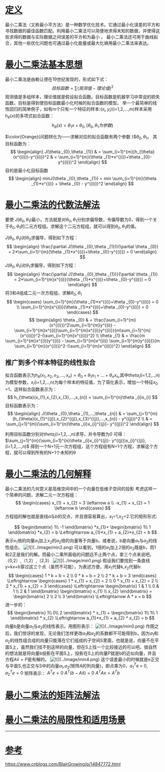 # [定义]()
最小二乘法（又称最小平方法）是一种数学优化技术。它通过最小化误差的平方和寻找数据的最佳函数匹配。利用最小二乘法可以简便地求得未知的数据，并使得这些求得的数据与实际数据之间误差的平方和为最小 。
最小二乘法还可用于曲线拟合，其他一些优化问题也可通过最小化能量或最大化熵用最小二乘法来表达。

# [最小二乘法基本思想]()
最小二乘法是由勒让德在19世纪发现的，形式如下式：
$$　　　　
目标函数 = \sum (观测值-理论值)^2 
$$
观测值是多组样本，理论值就是假设拟合函数。目标函数是机器学习中常说的损失函数，目标是得到使目标函数最小化时候的拟合函数的模型。
举一个最简单的线性回归的简单例子，如有m个只有一个特征的样本:$(x_{i},y_{i})$(i=1,2,...,m)样本采用$h_{\theta}(x)$的多项式拟合函数：
$$
h_{\theta}(x) = \theta _{1}x+ \theta _{0} , (\theta _{0},\theta _{1}为参数)
$$

$\color{Orange}{问题转化为——求解对应的拟合函数有两个参数 }$$\theta _{0},\theta _{1}$。
其目标函数为：
$$
\begin{align}
J(\theta _{0},\theta _{1}) & = \sum_{i=1}^{m}(h_{\theta}(x^{(i)})-y^{(i)})^2 & = \sum_{i=1}^{m}(\theta _{1}*x^{(i)}+\theta _{0}-y^{(i)})^2
\end{align}
$$
目的是最小化目标函数
$$
\begin{align}
minJ(\theta _{0},\theta _{1}) = min \sum_{i=1}^{m}(\theta _{1}*x^{(i)} + \theta _{0} - y^{(i)})^2
\end{align}
$$

# [最小二乘法的代数法解法]()
要使 $J(\theta _{0},\theta _{1})$最小，方法就是对$\theta _{0},\theta _{1}$分别求偏导数，令偏导数为0，得到一个关于$\theta _{0},\theta _{1}$的二元方程组。求解这个二元方程组，就可以得到$\theta _{0},\theta _{1}$的值。

$J(\theta _{0},\theta _{1})$对$\theta _{0}$求偏导，得到如下方程：
$$
\begin{align}
\frac{\partial J(\theta _{0},\theta _{1})}{\partial \theta _{0}} = 2*\sum_{i=1}^{m}(\theta _{1}*x^{(i)}+\theta _{0}-y^{(i)}) = 0
\end{align}
$$
$J(\theta _{0},\theta _{1})$对$\theta _{1}$求偏导，得到如下方程：
$$
\begin{align}
\frac{\partial J(\theta _{0},\theta _{1})}{\partial \theta _{1}} = 2*\sum_{i=1}^{m}x^{(i)}(\theta _{1}*x^{(i)}+\theta _{0}-y^{(i)}) = 0
\end{align}
$$
将3和4组成二元一次方程组，求解$\theta _{0},\theta _{1}$
$$
\begin{cases}
 \sum_{i=1}^{m}(\theta _{1}*x^{(i)}+\theta _{0}-y^{(i)}) = 0  \\
 \sum_{i=1}^{m}x^{(i)}(\theta _{1}*x^{(i)}+\theta _{0}-y^{(i)}) = 0
\end{cases}
$$
$$
\begin{align}
\theta _{0} & = \frac{\sum_{i=1}^{m}(x^{(i)})^2\sum_{i=1}^{m}y^{(i)} - \sum_{i=1}^{m}x^{(i)}\sum_{i=1}^{m}x^{(i)}y^{(i)}}{m\sum_{i=1}^{m}(x^{(i)})^2-(\sum_{i=1}^{m}x^{(i)})^2} \\
\theta _{1} & = \frac{m \sum_{i=1}^{m}x^{(i)}y^{(i)} - \sum_{i=1}^{m}x^{(i)} \sum_{i=1}^{m}y^{(i)}}{m \sum_{i=1}^{m}(x^{(i)})^2-(\sum_{i=1}^{m}x^{(i)})^2}
\end{align}
$$

## 推广到多个样本特征的线性拟合
拟合函数表示为$h_{\theta}(x_{1},x_{2},x_{3},...,x_{n}) = \theta _{0} + \theta _{1}x_{1} + ...+\theta _{n}x_{n}$,其中$theta_{i}$(i=1,2,..,n)为模型参数，$x_{i}$(i=1,2,..,n)为每个样本的特征值，为了简化表示，增加一个特征$x_{0}$ =1，这样拟合函数表示为：
$$
h_{\theta}(x_{1},x_{2},x_{3},...,x_{n}) = \sum_{i=1}^{n}\theta _{i}x_{i}
$$
目标函数表示为：
$$
\begin{align}
J(\theta _{0},\theta _{1},...,\theta _{n}) & = \sum_{j=1}^{m}(h_{\theta}(x_{1}^{(j)},x_{2}^{(j)},x_{3}^{(j)},...,x_{n}) - y^{(j)})^2 \\
 & = \sum_{j=1}^{m}(\sum_{i=1}^{n}\theta _{i}x_{i}^{(j)}- y^{(j)})^2
 \end{align}
$$

利用目标函数分别对$theta_{i}$(i=1,2,..,n)求导，并令导数为0
可得：$\sum_{j=1}^{m}(\sum_{i=1}^{n}\theta _{i}x_{i}^{(j)}- y^{(j)})x_{i}^{(j)},(i=1,2,...,n)$
得到一个N+1元一次方程组，这个方程组有N+1个方程，求解这个方程，就可以得到所有的N+1个未知的θ
 
# [最小二乘法的几何解释]()
最小二乘法的几何意义是高维空间中的一个向量在低维子空间的投影
考虑这样一个简单的问题，求解二元一次方程组：
$$
\begin{cases}
 x_{1} + x_{2} = 3 \leftarrow a \\
 -x_{1} + x_{2} = 1 \leftarrow b
\end{cases}
$$
方程组的解也就是直线$a$与$b$的交点，并且很容易算出，$x_{1}$=1,$x_{2}$=2.它的矩形形式:

$$
\begin{bmatrix}
1\\
-1
\end{bmatrix}
*x_{1}+
\begin{bmatrix}
1\\
1
\end{bmatrix}
*x_{2} = b \Leftrightarrow a_{1}*x_{1} + a_{2}*x_{2} = b
$$
表示$x_{1}$倍的向量$a_{1}$加上$x_{2}$的$a_{2}$倍的向量等于向量b。或者说，b是向量$a_{1}$与$a_{2}$的线性组合。
![!\[\](../image/min2.png)](../image/min2.png)
可以看到，1倍的$a_{1}$加上2倍的$x_{2}$既是b，而1和2正是我们的解。而最小二乘所面临的问题远不止两个点，拿三个点来说吧。（0,2）,（1,2）,（2,3）
![!\[\](../image/min1.png)](../image/min1.png)
假设我们要找到一条直线 y=kx+b穿过这三个点（虽然不可能），为表述方便，用$x_{1}$代替k,$x_{2}$代替b:
$$
\begin{cases}
  1 * k + b = 2 \\
  0 * k + b = 2 \\
  2 * k + b = 3 
\end{cases}
\Leftrightarrow
\begin{cases}
  1 * x_{1} + x_{2} = 2 \\
  0 * x_{1} + x_{2} = 2 \\
  2 * x_{1} + x_{2} = 3 
\end{cases}
\Leftrightarrow
\begin{bmatrix}
1 & 1 \\
0 & 1 \\
2 & 1 
\end{bmatrix}
\begin{bmatrix}
 x_{1} \\
 x_{2} 
\end{bmatrix} =
\begin{bmatrix}
2 \\
2 \\
3
\end{bmatrix}
\Leftrightarrow 
A * x = b
$$
进一步的：
$$
\begin{bmatrix}
1\\
0\\
2
\end{bmatrix} *
x_{1} +
\begin{bmatrix}
1\\
1\\
1
\end{bmatrix} * x_{2} 
\Leftrightarrow
a_{1}*x_{1} + a_{2} * x_{2} = b
$$
向量b是向量$a_{1}$与$a_{2}$的线性表示。用图形表示：
![!\[\](../image/min0.png)](../image/min0.png)
作图之后，我们惊讶的发现，无论我们怎样更改$a_{1}$和$a_{2}$的系数都不可能得到b，因为$a_{1}$和$a_{2}$的线性组合成的向量只能落在它们组成的子空间S里面，也就是说，向量不在平面S上，虽然我们找不到这样的向量，但在S上找一个比较接近的可以吧。很自然的想法就是将向量b投影在平面S上，投影在S上的向量P就是b的近似向量，并且方程$A\hat x = P$是有解的。
![!\[\](../image/min4.png)](../image/min4.png)
这个误差最小的时候就是e正交与平面S,也正交与S中的向量$a_{1}$,$a_{2}$(矩阵A的列向量)，即点乘为0，$a_{1}^{T}$e = 0, $a_{2}^{T}e=0$ 矩阵表示：
$A^{T}e = 0$ 
$A^{T}(b-A \hat x) = 0$
$A^{T}Ax =A^{T}b$
 

# [最小二乘法的矩阵法解法]()


# [最小二乘法的局限性和适用场景]()


---
# [参考]()
https://www.cnblogs.com/BlairGrowing/p/14847772.html